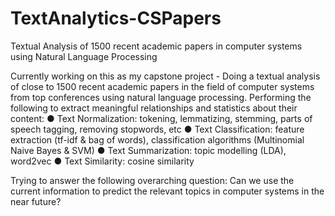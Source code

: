 # TextAnalytics-CSPapers
Textual Analysis of 1500 recent academic papers in computer systems using Natural Language Processing

Currently working on this as my capstone project - Doing a textual analysis of close to 1500 recent academic papers in the field of computer systems from top conferences using natural language processing. Performing the following to extract meaningful relationships and statistics about their content:
● Text Normalization: tokening, lemmatizing, stemming, parts of speech tagging, removing stopwords, etc
● Text Classification: feature extraction (tf-idf & bag of words), classification algorithms (Multinomial Naive Bayes & SVM)
● Text Summarization: topic modelling (LDA), word2vec
● Text Similarity: cosine similarity

Trying to answer the following overarching question:
Can we use the current information to predict the relevant topics in computer systems in the near future?
